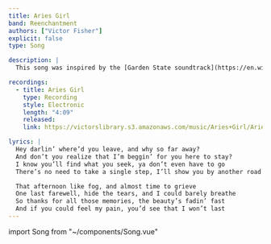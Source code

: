 ```yaml
---
title: Aries Girl
band: Reenchantment
authors: ["Victor Fisher"]
explicit: false
type: Song

description: |
  This song was inspired by the [Garden State soundtrack](https://en.wikipedia.org/wiki/Garden_State_(soundtrack)), and those times we let a chance to someone love slip away.

recordings:
  - title: Aries Girl
    type: Recording
    style: Electronic
    length: "4:09"
    released: 
    link: https://victorslibrary.s3.amazonaws.com/music/Aries+Girl/Aries+Girl.mp3

lyrics: |
  Hey darlin’ where’d you leave, and why so far away?
  And don’t you realize that I’m beggin’ for you here to stay?
  I know you’ll find what you seek, ya don’t even have to go
  There’s no need to take a single step, I’ll show you by another road

  That afternoon like fog, and almost time to grieve
  One last farewell, hide the tears, and I could barely breathe
  So thanks for all those memories, the beauty’s fadin’ fast
  And if you could feel my pain, you’d see that I won’t last
---
```


import Song from "~/components/Song.vue"

<Song :songData="$frontmatter" />
